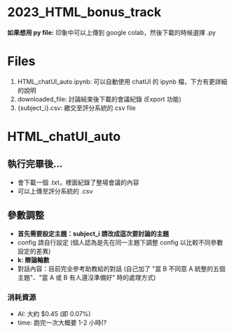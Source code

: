 # 2023_HTML_bonus_track

**如果想用 py file:** 印象中可以上傳到 google colab，然後下載的時候選擇 .py

# Files
1. HTML_chatUI_auto.ipynb: 可以自動使用 chatUI 的 ipynb 檔，下方有更詳細的說明
2. downloaded_file: 討論結束後下載的會議紀錄 (Export 功能)
3. {subject_i}.csv: 繳交至評分系統的 csv file


# HTML_chatUI_auto
## 執行完畢後...
+ 會下載一個 .txt，裡面紀錄了整場會議的內容
+ 可以上傳至評分系統的 .csv

## 參數調整
+ **首先需要設定主題：subject_i 請改成這次要討論的主題**
+ config 請自行設定 (個人認為是先在同一主題下調整 config 以比較不同參數設定的差異)
+ **k: 辯論輪數**
+ 對話內容：目前完全參考助教給的對話 (自己加了 "當 B 不同意 A 統整的五個主題"、"當 A 或 B 有人還沒準備好" 時的處理方式)

### 消耗資源
+ AI: 大約 $0.45 (即 0.07%)
+ time: 跑完一次大概要 1-2 小時(?
